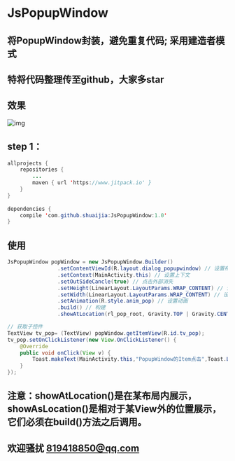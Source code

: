 # JsPopupWindow
## 将PopupWindow封装，避免重复代码; 采用建造者模式
## 特将代码整理传至github，大家多star

## 效果
![img](https://github.com/shuaijia/JsPopupWindow/blob/master/gif/GIF.gif)

## step 1：
```java
allprojects {
    repositories {
        ...
        maven { url 'https://www.jitpack.io' }
    }
}
  
dependencies {
    compile 'com.github.shuaijia:JsPopupWindow:1.0'
}
```
## 使用
```java
JsPopupWindow popWindow = new JsPopupWindow.Builder()
                .setContentViewId(R.layout.dialog_popupwindow) // 设置布局
                .setContext(MainActivity.this) // 设置上下文
                .setOutSideCancle(true) // 点击外部消失
                .setHeight(LinearLayout.LayoutParams.WRAP_CONTENT) // 设置高度
                .setWidth(LinearLayout.LayoutParams.WRAP_CONTENT) // 设置宽度
                .setAnimation(R.style.anim_pop) // 设置动画
                .build() // 构建
                .showAtLocation(rl_pop_root, Gravity.TOP | Gravity.CENTER, 0, 0); // 必须在build之后，显示popupWindow

// 获取子控件
TextView tv_pop= (TextView) popWindow.getItemView(R.id.tv_pop);
tv_pop.setOnClickListener(new View.OnClickListener() {
    @Override
    public void onClick(View v) {
        Toast.makeText(MainActivity.this,"PopupWindow的Item点击",Toast.LENGTH_LONG).show();
    }
});
```
## 注意：showAtLocation()是在某布局内展示，showAsLocation()是相对于某View外的位置展示，它们必须在build()方法之后调用。
## 欢迎骚扰 819418850@qq.com
